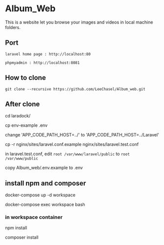 # Album_Web

This is a website let you browse your images and videos in local machine folders.

## Port
`laravel home page : http://localhost:80`

`phpmyadmin : http://localhost:8081`

## How to clone
`git clone --recursive https://github.com/LeeChasel/Album_web.git`

## After clone
cd laradock/

cp env-example .env

change 'APP_CODE_PATH_HOST=../' to 'APP_CODE_PATH_HOST=../Laravel'

cp -r nginx/sites/laravel.conf.example nginx/sites/laravel.test.conf

in laravel.test.conf, edit `root /var/www/laravel/public` to `root /var/www/public`

copy Album_web/.env.example to .env

## install npm and composer
docker-compose up -d workspace

docker-compose exec workspace bash

### in workspace container
npm install

composer install
